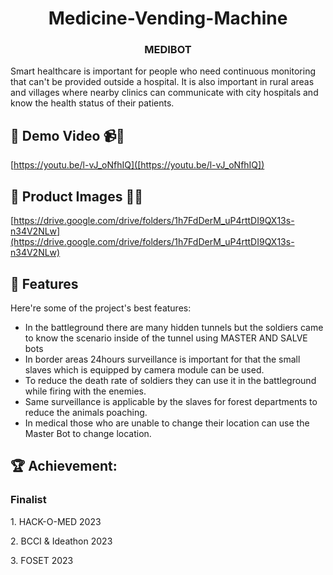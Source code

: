 <h1 align="center" id="title">Medicine-Vending-Machine</h1>
<h3 align="center" id="title">MEDIBOT</h3>


<p id="description">Smart healthcare is important for people who need continuous monitoring that can't be provided outside a hospital. It is also important in rural areas and villages where nearby clinics can communicate with city hospitals and know the health status of their patients.</p>

<h2>🚀 Demo Video 📹📌 </h2>

[https://youtu.be/l-vJ_oNfhIQ]([https://youtu.be/l-vJ_oNfhIQ])

<h2>🚀 Product Images 📸📌 </h2>

[https://drive.google.com/drive/folders/1h7FdDerM_uP4rttDI9QX13s-n34V2NLw](https://drive.google.com/drive/folders/1h7FdDerM_uP4rttDI9QX13s-n34V2NLw)
  
  

<h2>🧐 Features</h2>

Here're some of the project's best features:

*   In the battleground there are many hidden tunnels but the soldiers came to know the scenario inside of the tunnel using MASTER AND SALVE bots
*   In border areas 24hours surveillance is important for that the small slaves which is equipped by camera module can be used.
*   To reduce the death rate of soldiers they can use it in the battleground while firing with the enemies.
*   Same surveillance is applicable by the slaves for forest departments to reduce the animals poaching.
*   In medical those who are unable to change their location can use the Master Bot to change location.

<h2>🏆 Achievement:<br></h2>
<h3>Finalist <br></h3>
<p>1. HACK-O-MED 2023 </p>
<p>2. BCCI & Ideathon 2023</p>
<p>3. FOSET 2023</p>

